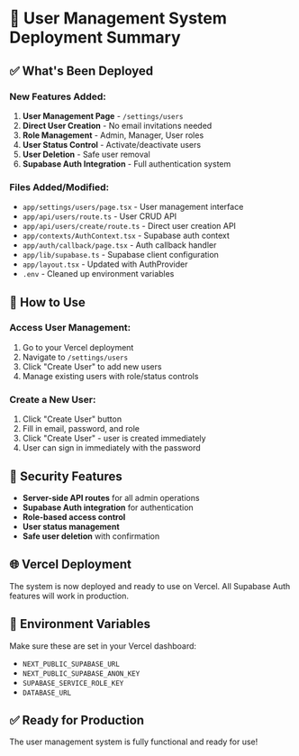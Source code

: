 # 🚀 User Management System Deployment Summary

## ✅ What's Been Deployed

### **New Features Added:**
1. **User Management Page** - `/settings/users`
2. **Direct User Creation** - No email invitations needed
3. **Role Management** - Admin, Manager, User roles
4. **User Status Control** - Activate/deactivate users
5. **User Deletion** - Safe user removal
6. **Supabase Auth Integration** - Full authentication system

### **Files Added/Modified:**
- `app/settings/users/page.tsx` - User management interface
- `app/api/users/route.ts` - User CRUD API
- `app/api/users/create/route.ts` - Direct user creation API
- `app/contexts/AuthContext.tsx` - Supabase auth context
- `app/auth/callback/page.tsx` - Auth callback handler
- `app/lib/supabase.ts` - Supabase client configuration
- `app/layout.tsx` - Updated with AuthProvider
- `.env` - Cleaned up environment variables

## 🔧 How to Use

### **Access User Management:**
1. Go to your Vercel deployment
2. Navigate to `/settings/users`
3. Click "Create User" to add new users
4. Manage existing users with role/status controls

### **Create a New User:**
1. Click "Create User" button
2. Fill in email, password, and role
3. Click "Create User" - user is created immediately
4. User can sign in immediately with the password

## 🔐 Security Features

- **Server-side API routes** for all admin operations
- **Supabase Auth integration** for authentication
- **Role-based access control**
- **User status management**
- **Safe user deletion** with confirmation

## 🌐 Vercel Deployment

The system is now deployed and ready to use on Vercel. All Supabase Auth features will work in production.

## 📝 Environment Variables

Make sure these are set in your Vercel dashboard:
- `NEXT_PUBLIC_SUPABASE_URL`
- `NEXT_PUBLIC_SUPABASE_ANON_KEY`
- `SUPABASE_SERVICE_ROLE_KEY`
- `DATABASE_URL`

## ✅ Ready for Production

The user management system is fully functional and ready for use!
